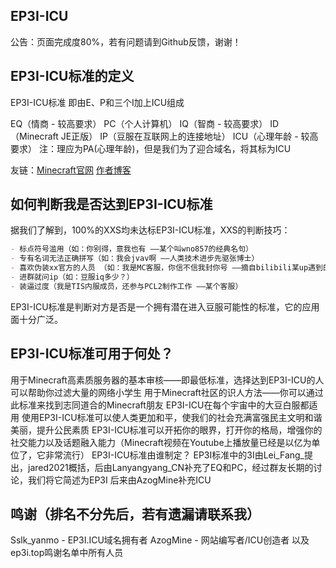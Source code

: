 ## EP3I-ICU
公告：页面完成度80%，若有问题请到Github反馈，谢谢！

## EP3I-ICU标准的定义
EP3I-ICU标准 即由E、P和三个I加上ICU组成

EQ（情商 - 较高要求）
PC（个人计算机）
IQ（智商 - 较高要求）
ID（Minecraft JE正版）
IP（豆服在互联网上的连接地址）
ICU（心理年龄 - 较高要求）
注：理应为PA(心理年龄)，但是我们为了迎合域名，将其标为ICU

友链：[Minecraft官网](www.minecraft.net) [作者博客](www.ictwebsite.xyz)

## 如何判断我是否达到EP3I-ICU标准

据我们了解到，100%的XXS均未达标EP3I-ICU标准，XXS的判断技巧：

```markdown
- 标点符号滥用（如：你别得，意我也有 ——某个叫wno857的经典名句）
- 专有名词无法正确拼写（如：我会jvav啊 ——人类技术进步先驱张博士）
- 喜欢伪装xx官方的人员 （如：我是MC客服，你信不信我封你号 ——摘自bilibili某up遇到的小学生）
- 进群就问ip（如：豆服iq多少？）
- 装逼过度（我是TIS内服成员，还参与PCL2制作工作 ——某个客服）
```
EP3I-ICU标准是判断对方是否是一个拥有潜在进入豆服可能性的标准，它的应用面十分广泛。

## EP3I-ICU标准可用于何处？

用于Minecraft高素质服务器的基本审核——即最低标准，选择达到EP3I-ICU的人可以帮助你过滤大量的网络小学生
用于Minecraft社区的识人方法——你可以通过此标准来找到志同道合的Minecraft朋友
EP3I-ICU在每个宇宙中的大豆白服都适用
使用EP3I-ICU标准可以使人类更加和平，使我们的社会充满富强民主文明和谐美丽，提升公民素质
EP3I-ICU标准可以开拓你的眼界，打开你的格局，增强你的社交能力以及话题融入能力（Minecraft视频在Youtube上播放量已经是以亿为单位了，它非常流行）
EP3I-ICU标准由谁制定？
EP3I标准中的3I由Lei_Fang_提出，jared2021概括，后由Lanyangyang_CN补充了EQ和PC，经过群友长期的讨论，我们将它简述为EP3I
后来由AzogMine补充ICU

## 鸣谢（排名不分先后，若有遗漏请联系我）

Sslk_yanmo - EP3I.ICU域名拥有者
AzogMine - 网站编写者/ICU创造者
以及ep3i.top鸣谢名单中所有人员
